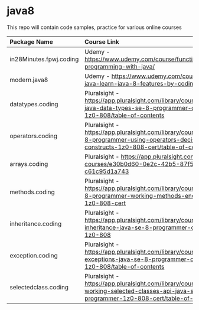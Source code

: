# java8
This repo will contain code samples, practice for various online courses


| Package Name            | Course Link                                                                                                                                                                                                                                                                            |
|:------------------------|:---------------------------------------------------------------------------------------------------------------------------------------------------------------------------------------------------------------------------------------------------------------------------------------|
| in28Minutes.fpwj.coding | Udemy - https://www.udemy.com/course/functional-programming-with-java/                                                                                                                                                                                                                 |
| modern.java8            | Udemy - https://www.udemy.com/course/modern-java-learn-java-8-features-by-coding-it/                                                                                                                                                                                                   |
| datatypes.coding        | Pluralsight - https://app.pluralsight.com/library/courses/working-java-data-types-se-8-programmer-certification-1z0-808/table-of-contents                                                                                                                                              |
| operators.coding        | Pluralsight - https://app.pluralsight.com/library/courses/java-se-8-programmer-using-operators-decision-looping-constructs-1z0-808-cert/table-of-contents                                                                                                                              |
| arrays.coding           | Pluralsight - https://app.pluralsight.com/ilx/video-courses/e30b0d60-0e2c-42b5-87f5-c61c95d1a743                                                                                                                                                                                       |
| methods.coding          | Pluralsight - https://app.pluralsight.com/library/courses/java-se-8-programmer-working-methods-encapsulation-1z0-808-cert                                                                                                                                                              |
| inheritance.coding      | Pluralsight - https://app.pluralsight.com/library/courses/working-inheritance-java-se-8-programmer-certification-1z0-808                                                                                                                                                               |
| exception.coding        | Pluralsight - https://app.pluralsight.com/library/courses/handling-exceptions-java-se-8-programmer-certification-1z0-808/table-of-contents                                                                                                                                             |
| selectedclass.coding    | Pluralsight -https://app.pluralsight.com/library/courses/java-working-selected-classes-api-java-se-8-programmer-1z0-808-cert/table-of-contents                                                                                                                                         |





